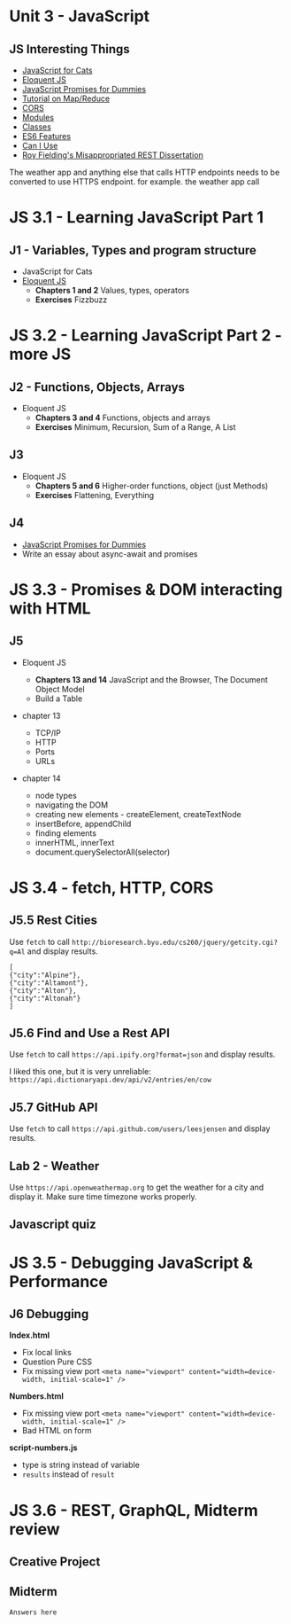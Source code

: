 # Unit 3 - JavaScript

## JS Interesting Things

- [JavaScript for Cats](http://jsforcats.com/)
- [Eloquent JS](http://eloquentjavascript.net/)
- [JavaScript Promises for Dummies](https://scotch.io/tutorials/javascript-promises-for-dummies)
- [Tutorial on Map/Reduce](https://www.olioapps.com/blog/map-reduce/)
- [CORS](https://developer.mozilla.org/en-US/docs/Web/HTTP/CORS)
- [Modules](https://www.freecodecamp.org/news/javascript-modules-a-beginner-s-guide-783f7d7a5fcc/)
- [Classes](https://developer.mozilla.org/en-US/docs/Web/JavaScript/Reference/Classes)
- [ES6 Features](http://es6-features.org/)
- [Can I Use](https://caniuse.com/)
- [Roy Fielding's Misappropriated REST Dissertation](https://twobithistory.org/2020/06/28/rest.html)

The weather app and anything else that calls HTTP endpoints needs to be converted to use HTTPS endpoint.
for example. the weather app call

# JS 3.1 - Learning JavaScript Part 1

## J1 - Variables, Types and program structure

- JavaScript for Cats
- [Eloquent JS](http://eloquentjavascript.net/)
  - **Chapters 1 and 2** Values, types, operators
  - **Exercises** Fizzbuzz

# JS 3.2 - Learning JavaScript Part 2 - more JS

## J2 - Functions, Objects, Arrays

- Eloquent JS
  - **Chapters 3 and 4** Functions, objects and arrays
  - **Exercises** Minimum, Recursion, Sum of a Range, A List

## J3

- Eloquent JS
  - **Chapters 5 and 6** Higher-order functions, object (just Methods)
  - **Exercises** Flattening, Everything

## J4

- [JavaScript Promises for Dummies](https://scotch.io/tutorials/javascript-promises-for-dummies)
- Write an essay about async-await and promises

# JS 3.3 - Promises & DOM interacting with HTML

## J5

- Eloquent JS

  - **Chapters 13 and 14** JavaScript and the Browser, The Document Object Model
  - Build a Table

- chapter 13

  - TCP/IP
  - HTTP
  - Ports
  - URLs

- chapter 14
  - node types
  - navigating the DOM
  - creating new elements - createElement, createTextNode
  - insertBefore, appendChild
  - finding elements
  - innerHTML, innerText
  - document.querySelectorAll(selector)

# JS 3.4 - fetch, HTTP, CORS

## J5.5 Rest Cities

Use `fetch` to call `http://bioresearch.byu.edu/cs260/jquery/getcity.cgi?q=Al` and display results.

```
[
{"city":"Alpine"},
{"city":"Altamont"},
{"city":"Alton"},
{"city":"Altonah"}
]
```

## J5.6 Find and Use a Rest API

Use `fetch` to call `https://api.ipify.org?format=json` and display results.

I liked this one, but it is very unreliable: `https://api.dictionaryapi.dev/api/v2/entries/en/cow`

## J5.7 GitHub API

Use `fetch` to call `https://api.github.com/users/leesjensen` and display results.

## Lab 2 - Weather

Use `https://api.openweathermap.org` to get the weather for a city and display it.
Make sure time timezone works properly.

## Javascript quiz

# JS 3.5 - Debugging JavaScript & Performance

## J6 Debugging

**Index.html**

- Fix local links
- Question Pure CSS
- Fix missing view port `<meta name="viewport" content="width=device-width, initial-scale=1" />`

**Numbers.html**

- Fix missing view port `<meta name="viewport" content="width=device-width, initial-scale=1" />`
- Bad HTML on form

**script-numbers.js**

- type is string instead of variable
- `results` instead of `result`

# JS 3.6 - REST, GraphQL, Midterm review

## Creative Project

## Midterm

```
Answers here
```
